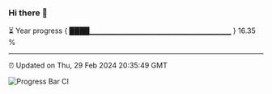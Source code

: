 ### Hi there 👋

⏳ Year progress { ████▁▁▁▁▁▁▁▁▁▁▁▁▁▁▁▁▁▁▁▁▁▁▁▁▁▁ } 16.35 %

---

⏰ Updated on Thu, 29 Feb 2024 20:35:49 GMT

![Progress Bar CI](https://github.com/IshwaranRudhara/GIT-ACTION/workflows/Progress%20Bar%20CI/badge.svg)
